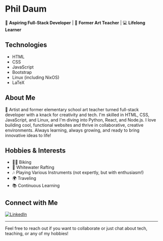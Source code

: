 # Phil Daum

🌟 **Aspiring Full-Stack Developer** | 🎨 **Former Art Teacher** | 💻 **Lifelong Learner**

## Technologies
- HTML
- CSS
- JavaScript
- Bootstrap
- Linux (including NixOS)
- LaTeX

## About Me
🎨 Artist and former elementary school art teacher turned full-stack developer with a knack for creativity and tech. I'm skilled in HTML, CSS, JavaScript, and Linux, and I'm diving into Python, React, and Node.js. I love building cool, functional websites and thrive in collaborative, creative environments. Always learning, always growing, and ready to bring innovative ideas to life!

## Hobbies & Interests
- 🚴‍♂️ Biking
- 🌊 Whitewater Rafting
- 🎶 Playing Various Instruments (not expertly, but with enthusiasm!)
- 🌍 Traveling
- 📚 Continuous Learning

## Connect with Me
[![LinkedIn](https://img.shields.io/badge/LinkedIn-Phil%20Daum-blue)](https://www.linkedin.com/in/daumphil/)

---

Feel free to reach out if you want to collaborate or just chat about tech, teaching, or any of my hobbies!
